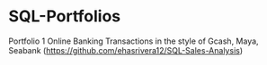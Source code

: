 # SQL-Portfolios

Portfolio 1 Online Banking Transactions in the style of Gcash, Maya, Seabank (https://github.com/ehasrivera12/SQL-Sales-Analysis)
